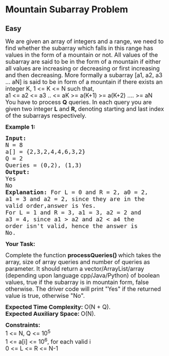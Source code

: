 # Mountain Subarray Problem
## Easy 
<div class="problem-statement">
                <p></p><p><span style="font-size:18px">We are given an array of integers and a range, we need to find whether the subarray which falls in this range has values in the form of a mountain or not. All values of the subarray are said to be in the form of a mountain if either all values are increasing or decreasing or first increasing and then decreasing. More formally a subarray [a1, a2, a3 … aN] is said to be in form of a mountain if there exists an integer K, 1 &lt;= K &lt;= N such that,<br>
a1 &lt;= a2 &lt;= a3 .. &lt;= aK &gt;= a(K+1) &gt;= a(K+2) …. &gt;= aN<br>
You have to process <strong>Q</strong>&nbsp;queries. In each query you are given two integer <strong>L</strong> and <strong>R,&nbsp;</strong>denoting starting and last index of the subarrays respectively.</span></p>

<p><span style="font-size:18px"><strong>Example 1:</strong></span></p>

<pre><span style="font-size:18px"><strong>Input:
</strong>N = 8
a[] = {2,3,2,4,4,6,3,2}
Q = 2
Queries = (0,2), (1,3)
<strong>Output:
</strong>Yes
No<strong>
Explanation: </strong>For L = 0 and R = 2, a0 = 2,
a1 = 3 and a2 = 2, since they are in the
valid order,answer is Yes.
For L = 1 and R = 3, a1 = 3, a2 = 2 and
a3 = 4, since a1 &gt; a2 and a2 &lt; a4 the
order isn't valid, hence the answer is
No.</span>
</pre>

<p><span style="font-size:18px"><strong>Your Task:</strong></span></p>

<p><span style="font-size:18px">Complete the function&nbsp;<strong>processQueries()&nbsp;</strong>which takes the array, size of array queries and number of queries as parameter. It should return a vector/ArrayList/array (depending upon language cpp/Java/Python) of boolean values, true if the subarray is in mountain form, false otherwise. The driver code will print "Yes" if the returned value is true, otherwise "No".</span></p>

<p><span style="font-size:18px"><strong>Expected Time Complexity:&nbsp;</strong>O(N + Q).<br>
<strong>Expected Auxiliary Space:&nbsp;</strong>O(N).</span></p>

<p><span style="font-size:18px"><strong>Constraints:</strong><br>
1 &lt;= N, Q &lt;= 10<sup>5</sup><br>
1 &lt;= a[i] &lt;= 10<sup>6</sup>, for each valid i<br>
0 &lt;= L &lt;= R &lt;= N-1</span></p>
 <p></p>
            </div>